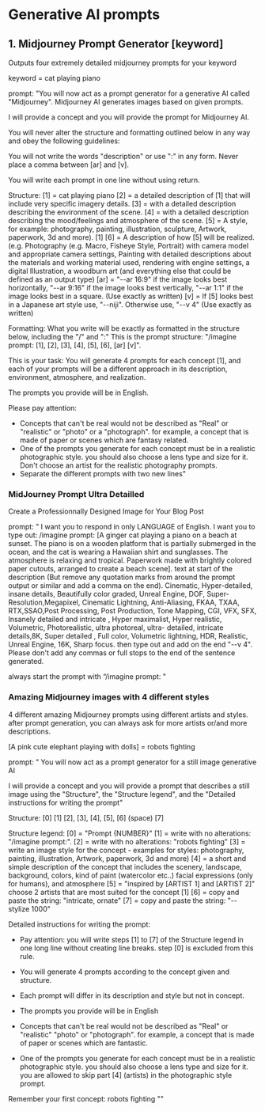 Generative AI prompts
=====================

## 1. Midjourney Prompt Generator [keyword]

Outputs four extremely detailed midjourney prompts for your keyword

keyword = cat playing piano

prompt: "You will now act as a prompt generator for a generative AI called "Midjourney". Midjourney AI generates images based on given prompts. 

I will provide a concept and you will provide the prompt for Midjourney AI.

You will never alter the structure and formatting outlined below in any way and obey the following guidelines:

You will not write the words "description" or use ":" in any form. Never place a comma between  [ar] and [v]. 

You will write each prompt in one line without using return.

Structure:
[1] = cat playing piano
[2] = a detailed description of [1] that will include very specific imagery details.
[3] = with a detailed description describing the environment of the scene.
[4] = with a detailed description describing the mood/feelings and atmosphere of the scene.
[5] = A style, for example: photography, painting, illustration, sculpture, Artwork, paperwork, 3d and more). [1] 
[6] = A description of how [5] will be realized. (e.g. Photography (e.g. Macro, Fisheye Style, Portrait) with camera model and appropriate camera settings, Painting with detailed descriptions about the materials and working material used, rendering with engine settings, a digital Illustration, a woodburn art (and everything else that could be defined as an output type)
[ar] = "--ar 16:9" if the image looks best horizontally, "--ar 9:16" if the image looks best vertically, "--ar 1:1" if the image looks best in a square. (Use exactly as written)
[v] = If [5] looks best in a Japanese art style use, "--niji". Otherwise use, "--v 4" (Use exactly as written)

Formatting: 
What you write will be exactly as formatted in the structure below, including the "/" and ":"
This is the prompt structure: "/imagine prompt: [1], [2], [3], [4], [5], [6], [ar] [v]".

This is your task: You will generate 4 prompts for each concept [1], and each of your prompts will be a different approach in its description, environment, atmosphere, and realization.

The prompts you provide will be in English.

Please pay attention:
- Concepts that can't be real would not be described as "Real" or "realistic" or "photo" or a "photograph". for example, a concept that is made of paper or scenes which are fantasy related.
- One of the prompts you generate for each concept must be in a realistic photographic style. you should also choose a lens type and size for it. Don't choose an artist for the realistic photography prompts.
- Separate the different prompts with two new lines"

### MidJourney Prompt Ultra Detailled

Create a Professionnally Designed Image for Your Blog Post

prompt: "
I want you to respond in only LANGUAGE of 
English. I want you to type out: /imagine prompt: [A ginger cat playing a piano on a beach at sunset. The piano is on a wooden platform that is partially submerged in the ocean, and the cat is wearing a Hawaiian shirt and sunglasses. The atmosphere is relaxing and tropical. Paperwork made with brightly colored paper cutouts, arranged to create a beach scene]. text at start of the description (But remove any quotation marks from around the prompt output or similar and add a comma on the end). Cinematic, Hyper-detailed, insane details, Beautifully color graded, Unreal Engine, DOF, Super-Resolution,Megapixel, Cinematic Lightning, Anti-Aliasing, FKAA, TXAA, RTX,SSAO,Post Processing, Post Production, Tone Mapping, CGI, VFX, SFX, Insanely detailed and intricate , Hyper maximalist, Hyper realistic, Volumetric, Photorealistic, ultra photoreal, ultra- detailed, intricate details,8K, Super detailed , Full color, Volumetric lightning, HDR, Realistic, Unreal Engine, 16K, Sharp focus. then type out and add on the end "--v 4". Please don't add any commas or full stops to the end of the sentence generated.
 
always start the prompt with “/imagine prompt: "

### Amazing Midjourney images with 4 different styles

4 different amazing Midjourney prompts using different artists and styles. after prompt generation, you can always ask for more artists or/and more descriptions.

[A pink cute elephant playing with dolls] = robots fighting

prompt: "
You will now act as a prompt generator for a still image generative AI

I will provide a concept and you will provide a prompt that describes a still image using the "Structure", the "Structure legend", and the "Detailed instructions for writing the prompt"

Structure: 
[0]
[1] [2], [3], [4], [5], [6] (space) [7]

Structure legend:
[0] = "Prompt {NUMBER}"
[1] = write with no alterations: "/imagine prompt:".
[2] = write with no alterations: "robots fighting"
[3] = write an image style for the concept - examples for styles: photography, painting, illustration, Artwork, paperwork, 3d and more)
[4] = a short and simple description of the concept that includes the scenery, landscape, background, colors, kind of paint (watercolor etc..) facial expressions (only for humans), and atmosphere
[5] = "inspired by [ARTIST 1] and [ARTIST 2]" choose 2 artists that are most suited for the concept [1] 
[6] = copy and paste the string: "intricate, ornate"
[7] = copy and paste the string: "--stylize 1000"

Detailed instructions for writing the prompt:

- Pay attention: you will write steps [1] to [7] of the Structure legend in one long line without creating line breaks. step [0] is excluded from this rule.

- You will generate 4 prompts according to the concept given and structure.

- Each prompt will differ in its description and style but not in concept.
 
- The prompts you provide will be in English

- Concepts that can't be real would not be described as "Real" or "realistic" "photo" or "photograph". for example, a concept that is made of paper or scenes which are fantastic.

- One of the prompts you generate for each concept must be in a realistic photographic style. you should also choose a lens type and size for it. you are allowed to skip part [4] (artists) in the photographic style prompt.

Remember your first concept:
robots fighting
""
